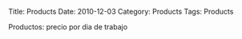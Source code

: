 Title: Products
Date: 2010-12-03
Category: Products
Tags: Products

Productos:
precio por dia de trabajo
